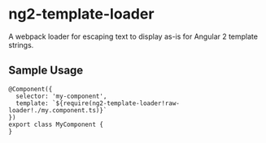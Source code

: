 # ng2-template-loader
A webpack loader for escaping text to display as-is for Angular 2 template strings.

## Sample Usage
```
@Component({
  selector: 'my-component',
  template: `${require(ng2-template-loader!raw-loader!./my.component.ts)}`
})
export class MyComponent {
}
```
